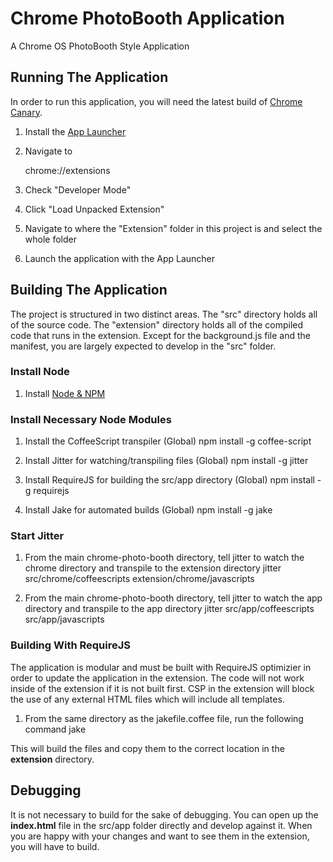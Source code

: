 # Chrome PhotoBooth Application
A Chrome OS PhotoBooth Style Application

## Running The Application
In order to run this application, you will need the latest build of [Chrome Canary](https://tools.google.com/dlpage/chromesxs/ "Google Chrome - Get a fast new browser. For PC, Mac, and Linux").

1. Install the [App Launcher](https://chrome.google.com/webstore/detail/odmpalfplhaahlgnkkonchfhpegdcgjm "Chrome Web Store - App Launcher")

2. Navigate to 

    chrome://extensions

3. Check "Developer Mode"

4. Click "Load Unpacked Extension"

5. Navigate to where the "Extension" folder in this project is and select the whole folder

6. Launch the application with the App Launcher 

## Building The Application
The project is structured in two distinct areas.  The "src" directory holds all of the source code.  The "extension" directory holds all of the compiled code that runs in the extension.  Except for the background.js file and the manifest, you are largely expected to develop in the "src" folder.

### Install Node

1. Install [Node & NPM](http://nodejs.org/ "node.js")

### Install Necessary Node Modules

1. Install the CoffeeScript transpiler (Global)
	npm install -g coffee-script

2. Install Jitter for watching/transpiling files (Global)
    npm install -g jitter

3. Install RequireJS for building the src/app directory (Global)
    npm install -g requirejs

4. Install Jake for automated builds (Global)
    npm install -g jake

### Start Jitter

1. From the main chrome-photo-booth directory, tell jitter to watch the chrome directory and transpile to the extension directory
    jitter src/chrome/coffeescripts extension/chrome/javascripts

2. From the main chrome-photo-booth directory, tell jitter to watch the app directory and transpile to the app directory
    jitter src/app/coffeescripts src/app/javascripts

### Building With RequireJS
The application is modular and must be built with RequireJS optimizier in order to update the application in the extension.  The code will not work inside of the extension if it is not built first.  CSP in the extension will block the use of any external HTML files which will include all templates.

1. From the same directory as the jakefile.coffee file, run the following command
    jake

This will build the files and copy them to the correct location in the **extension** directory.

## Debugging
It is not necessary to build for the sake of debugging.  You can open up the **index.html** file in the src/app folder directly and develop against it.  When you are happy with your changes and want to see them in the extension, you will have to build.